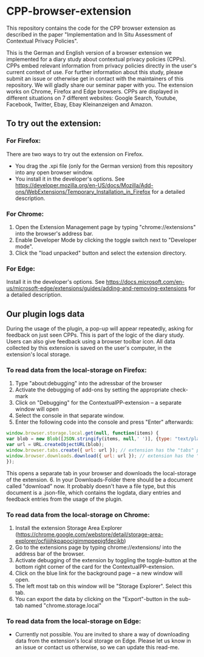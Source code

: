 # CPP-browser-extension

This repository contains the code for the CPP browser extension as described in the paper "Implementation and In Situ Assessment of Contextual Privacy Policies".

This is the German and English version of a browser extension we implemented for a diary study about contextual privacy policies (CPPs). CPPs embed relevant information from privacy policies directly in the user's current context of use.
For further information about this study, please submit an issue or otherwise get in contact with the maintainers of this repository. We will gladly share our seminar paper with you.
The extension works on Chrome, Firefox and Edge browsers. CPPs are displayed in different situations on 7 different websites: Google Search, Youtube, Facebook, Twitter, Ebay, Ebay Kleinanzeigen and Amazon.

## To try out the extension:

### For Firefox:
There are two ways to try out the extension on Firefox.
- You drag the .xpi file (only for the German version) from this repository into any open browser window.
- You install it in the developer's options. See https://developer.mozilla.org/en-US/docs/Mozilla/Add-ons/WebExtensions/Temporary_Installation_in_Firefox for a detailed description.

### For Chrome:
1. Open the Extension Management page by typing "chrome://extensions" into the browser's address bar.
2. Enable Developer Mode by clicking the toggle switch next to "Developer mode".
3. Click the "load unpacked" button and select the extension directory.

### For Edge:
Install it in the developer's options. See https://docs.microsoft.com/en-us/microsoft-edge/extensions/guides/adding-and-removing-extensions for a detailed description.


## Our plugin logs data
During the usage of the plugin, a pop-up will appear repeatedly, asking for feedback on just seen CPPs. This is part of the logic of the diary study. Users can also give feedback using a browser toolbar icon. All data collected by this extension is saved on the user's computer, in the extension's local storage.

### To read data from the local-storage on Firefox:
1. Type "about:debugging" into the adressbar of the browser
2. Activate the debugging of add-ons by setting the appropriate check-mark
3. Click on "Debugging" for the ContextualPP-extension – a separate window will open
4. Select the console in that separate window.
5. Enter the following code into the console and press "Enter" afterwards:
```javascript
window.browser.storage.local.get(null, function(items) {
var blob = new Blob([JSON.stringify(items, null,' ')], {type: "text/plain"});
var url = URL.createObjectURL(blob);
window.browser.tabs.create({ url: url }); // extension has the "tabs" permission to make this work
window.browser.downloads.download({ url: url }); // extension has the "downloads" permission to make this work
});
```
This opens a separate tab in your browser and downloads the local-storage of the extension.
6. In your Downloads-Folder there should be a document called "download" now. It probably doesn't have a file type, but this document is a .json-file, which contains the logdata, diary entries and feedback entries from the usage of the plugin.


### To read data from the local-storage on Chrome:
1. Install the extension Storage Area Explorer (https://chrome.google.com/webstore/detail/storage-area-explorer/ocfjjjjhkpapocigimmppepjgfdecjkb)
2. Go to the extensions page by typing chrome://extensions/ into the address bar of the browser.
3. Activate debugging of the extension by toggling the toggle-button at the bottom right corner of the card for the ContextualPP-extension.
4. Click on the blue link for the background page – a new window will open.
5. The left most tab on this window will be "Storage Explorer". Select this tab.
6. You can export the data by clicking on the "Export"-button in the sub-tab named "chrome.storage.local"

### To read data from the local-storage on Edge:
- Currently not possible. You are invited to share a way of downloading data from the extension's local storage on Edge. Please let us know in an issue or contact us otherwise, so we can update this read-me.
